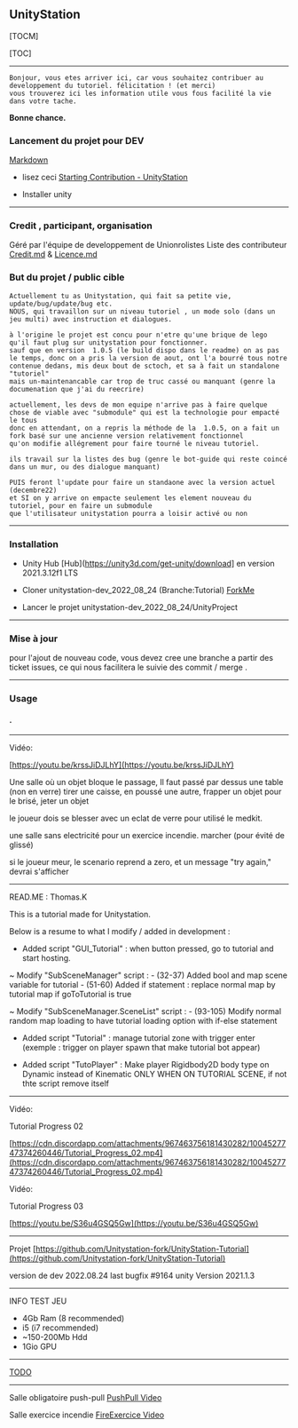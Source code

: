 ## UnityStation

[TOCM]

[TOC]


----------

```properties
Bonjour, vous etes arriver ici, car vous souhaitez contribuer au developpement du tutoriel. félicitation ! (et merci)
vous trouverez ici les information utile vous fous facilité la vie dans votre tache.
```

**Bonne chance.**

### Lancement du projet pour DEV

[Markdown](https://docs.github.com/en/get-started/writing-on-github/getting-started-with-writing-and-formatting-on-github/basic-writing-and-formatting-syntax)

 - lisez ceci [Starting Contribution - UnityStation](https://unitystation.github.io/unitystation/contribution-guides/Starting-contribution/)

 - Installer unity


----------

### Credit , participant, organisation

Géré par l'équipe de developpement de Unionrolistes Liste des contributeur [Credit.md](/Credit.md) & [Licence.md](/LICENSE)

### But du projet / public cible

 ```properties
 Actuellement tu as Unitystation, qui fait sa petite vie, update/bug/update/bug etc.
NOUS, qui travaillon sur un niveau tutoriel , un mode solo (dans un jeu multi) avec instruction et dialogues.

à l'origine le projet est concu pour n'etre qu'une brique de lego qu'il faut plug sur unitystation pour fonctionner.
sauf que en version  1.0.5 (le build dispo dans le readme) on as pas le temps, donc on a pris la version de aout, ont l'a bourré tous notre contenue dedans, mis deux bout de sctoch, et sa à fait un standalone "tutoriel"
mais un-maintenancable car trop de truc cassé ou manquant (genre la documenation que j'ai du reecrire)

actuellement, les devs de mon equipe n'arrive pas à faire quelque chose de viable avec "submodule" qui est la technologie pour empacté le tous 
donc en attendant, on a repris la méthode de la  1.0.5, on a fait un fork basé sur une ancienne version relativement fonctionnel
qu'on modifie allégrement pour faire tourné le niveau tutoriel.

ils travail sur la listes des bug (genre le bot-guide qui reste coincé dans un mur, ou des dialogue manquant) 

PUIS feront l'update pour faire un standaone avec la version actuel (decembre22)
et SI on y arrive on empacte seulement les element nouveau du tutoriel, pour en faire un submodule
que l'utilisateur unitystation pourra a loisir activé ou non
```


----------

### Installation

- Unity Hub [Hub](https://unity3d.com/get-unity/download] en version  2021.3.12f1 LTS

- Cloner unitystation-dev_2022_08_24 (Branche:Tutorial) [ForkMe](https://github.com/Unitystation-fork/unitystation-dev_2022_08_24)
 
- Lancer le projet unitystation-dev_2022_08_24/UnityProject

----------

### Mise à jour

pour l'ajout de nouveau code, vous devez cree une branche a partir des ticket issues, ce qui nous facilitera le suivie des commit / merge .

----------

### Usage

#### .

----------

Vidéo:

[https://youtu.be/krssJiDJLhY](https://youtu.be/krssJiDJLhY)

Une salle où un objet bloque le passage, Il faut passé par dessus une table (non en verre) tirer une caisse, en poussé une autre, frapper un objet pour le brisé, jeter un objet

le joueur dois se blesser avec un eclat de verre pour utilisé le medkit.

une salle sans electricité pour un exercice incendie. marcher (pour évité de glissé)

si le joueur meur, le scenario reprend a zero, et un message "try again," devrai s'afficher

----------

READ.ME : Thomas.K

This is a tutorial made for Unitystation.

Below is a resume to what I modify / added in development :

-   Added script "GUI_Tutorial" : when button pressed, go to tutorial and start hosting.

~ Modify "SubSceneManager" script : - (32-37) Added bool and map scene variable for tutorial - (51-60) Added if statement : replace normal map by tutorial map if goToTutorial is true

~ Modify "SubSceneManager.SceneList" script : - (93-105) Modify normal random map loading to have tutorial loading option with if-else statement

-   Added script "Tutorial" : manage tutorial zone with trigger enter (exemple : trigger on player spawn that make tutorial bot appear)
    
-   Added script "TutoPlayer" : Make player Rigidbody2D body type on Dynamic instead of Kinematic ONLY WHEN ON TUTORIAL SCENE, if not thte script remove itself
    

----------

Vidéo:

Tutorial Progress 02

[https://cdn.discordapp.com/attachments/967463756181430282/1004527747374260446/Tutorial_Progress_02.mp4](https://cdn.discordapp.com/attachments/967463756181430282/1004527747374260446/Tutorial_Progress_02.mp4)

Vidéo:

Tutorial Progress 03

[https://youtu.be/S36u4GSQ5Gw](https://youtu.be/S36u4GSQ5Gw)

----------

Projet [https://github.com/Unitystation-fork/UnityStation-Tutorial](https://github.com/Unitystation-fork/UnityStation-Tutorial)

version de dev 2022.08.24 last bugfix #9164
unity Version 2021.1.3

----------

INFO TEST JEU

-   4Gb Ram (8 recommended)
-   i5 (i7 recommended)
-   ~150-200Mb Hdd
-   1Gio GPU

----------


[TODO](https://github.com/orgs/Unitystation-fork/projects/1/views/4?visibleFields=%5B%22Title%22%2C%22Repository%22%2C%22Assignees%22%2C%22Status%22%5D](https://github.com/orgs/Unitystation-fork/projects/1/views/4?visibleFields=%5B%22Title%22%2C%22Labels%22%2C%22Assignees%22%2C%22Repository%22%2C%22Status%22%5D))


------

Salle obligatoire push-pull  [PushPull Video](https://youtu.be/krssJiDJLhY)


Salle exercice incendie [FireExercice Video](https://github.com/Unitystation-fork/UnityStation-Tutorial/blob/main/Images/2022-08-30-181759_1920x1080_scrot.png?raw=true)
